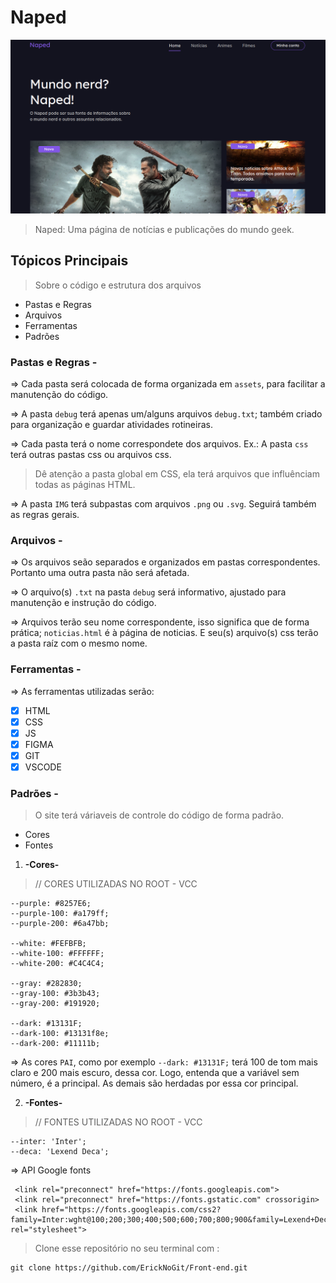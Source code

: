 # Naped

![Screenshot](screenshot.png)

> Naped: Uma página de notícias e publicações do mundo geek.

## Tópicos Principais

> Sobre o código e estrutura dos arquivos

- Pastas e Regras
- Arquivos
- Ferramentas
- Padrões

### Pastas e Regras -

=> Cada pasta será colocada de forma organizada em `assets`, para facilitar a manutenção do código.

=> A pasta `debug` terá apenas um/alguns arquivos `debug.txt`; também criado para organização e guardar atividades rotineiras.

=> Cada pasta terá o nome correspondete dos arquivos. Ex.: A pasta `css` terá outras pastas css ou arquivos css.

> Dê atenção a pasta global em CSS, ela terá arquivos que influênciam todas as páginas HTML.

=> A pasta `IMG` terá subpastas com arquivos `.png` ou `.svg`. Seguirá também as regras gerais.

### Arquivos -

=> Os arquivos seão separados e organizados em pastas correspondentes. Portanto uma outra pasta não será afetada.

=> O arquivo(s) `.txt` na pasta `debug` será informativo, ajustado para manutenção e instrução do código.

=> Arquivos terão seu nome correspondente, isso significa que de forma prática; `noticias.html` é à página de noticias. E seu(s) arquivo(s) css terão a pasta raíz com o mesmo nome.

### Ferramentas -

=> As ferramentas utilizadas serão:

- [X] HTML
- [X] CSS
- [X] JS
- [X] FIGMA
- [X] GIT
- [X] VSCODE

### Padrões -

> O site terá váriaveis de controle do código de forma padrão.

- Cores
- Fontes

1. **-Cores-**

> // CORES UTILIZADAS NO ROOT - VCC

```
--purple: #8257E6;
--purple-100: #a179ff;
--purple-200: #6a47bb;

--white: #FEFBFB;
--white-100: #FFFFFF;
--white-200: #C4C4C4;

--gray: #282830;
--gray-100: #3b3b43;
--gray-200: #191920;

--dark: #13131F;
--dark-100: #13131f8e;
--dark-200: #11111b;
```

=> As cores `PAI`, como por exemplo `--dark: #13131F;` terá 100 de tom mais claro e 200 mais escuro, dessa cor. Logo, entenda que a variável sem número, é a principal. As demais são herdadas por essa cor principal.

2. **-Fontes-**

> // FONTES UTILIZADAS NO ROOT - VCC

```
--inter: 'Inter';
--deca: 'Lexend Deca';
```
=> API Google fonts

```
 <link rel="preconnect" href="https://fonts.googleapis.com">
 <link rel="preconnect" href="https://fonts.gstatic.com" crossorigin>
 <link href="https://fonts.googleapis.com/css2?family=Inter:wght@100;200;300;400;500;600;700;800;900&family=Lexend+Deca:wght@100;200;300;400;500;600;700;800;900&display=swap" rel="stylesheet">
```

> Clone esse repositório no seu terminal com :

```
git clone https://github.com/ErickNoGit/Front-end.git
```